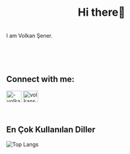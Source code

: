 <h1 align="center">Hi there👋</h1>
<br>
I am Volkan Şener.
<br><br>

<br><br>

<h2 align="left">Connect with me:</h2>
<p align="left">
<a href="https://linkedin.com/in/-volkansener-" target="blank"><img align="center" src="https://raw.githubusercontent.com/rahuldkjain/github-profile-readme-generator/master/src/images/icons/Social/linked-in-alt.svg" alt="-volkansener-" height="30" width="40" /></a>
<a href="https://instagram.com/volkansenersen" target="blank"><img align="center" src="https://raw.githubusercontent.com/rahuldkjain/github-profile-readme-generator/master/src/images/icons/Social/instagram.svg" alt="volkansenersen" height="30" width="40" /></a>
</p>

<br>
  <h2>En Çok Kullanılan Diller</h2>

![Top Langs](https://github-readme-stats.vercel.app/api/top-langs/?username=volkansenerrr&layout=compact&hide_border=true)




